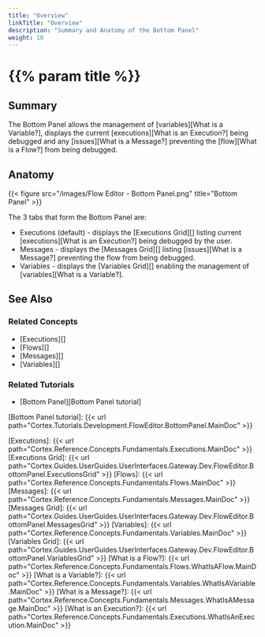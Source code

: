 ```yaml
---
title: "Overview"
linkTitle: "Overview"
description: "Summary and Anatomy of the Bottom Panel"
weight: 10
---
```


# {{% param title %}}

## Summary

The Bottom Panel allows the management of [variables][What is a Variable?], displays the current [executions][What is an Execution?] being debugged and any [issues][What is a Message?] preventing the [flow][What is a Flow?] from being debugged.

## Anatomy

{{< figure src="/images/Flow Editor - Bottom Panel.png" title="Bottom Panel" >}}

The 3 tabs that form the Bottom Panel are:

* Executions (default) - displays the [Executions Grid][] listing current [executions][What is an Execution?] being debugged by the user.
* Messages - displays the [Messages Grid][] listing [issues][What is a Message?] preventing the flow from being debugged.
* Variables - displays the [Variables Grid][] enabling the management of [variables][What is a Variable?].

## See Also

### Related Concepts

* [Executions][]
* [Flows][]
* [Messages][]
* [Variables][]

### Related Tutorials

* [Bottom Panel][Bottom Panel tutorial]

[Bottom Panel tutorial]: {{< url path="Cortex.Tutorials.Development.FlowEditor.BottomPanel.MainDoc" >}}

[Executions]: {{< url path="Cortex.Reference.Concepts.Fundamentals.Executions.MainDoc" >}}
[Executions Grid]: {{< url path="Cortex.Guides.UserGuides.UserInterfaces.Gateway.Dev.FlowEditor.BottomPanel.ExecutionsGrid" >}}
[Flows]: {{< url path="Cortex.Reference.Concepts.Fundamentals.Flows.MainDoc" >}}
[Messages]: {{< url path="Cortex.Reference.Concepts.Fundamentals.Messages.MainDoc" >}}
[Messages Grid]: {{< url path="Cortex.Guides.UserGuides.UserInterfaces.Gateway.Dev.FlowEditor.BottomPanel.MessagesGrid" >}}
[Variables]: {{< url path="Cortex.Reference.Concepts.Fundamentals.Variables.MainDoc" >}}
[Variables Grid]: {{< url path="Cortex.Guides.UserGuides.UserInterfaces.Gateway.Dev.FlowEditor.BottomPanel.VariablesGrid" >}}
[What is a Flow?]: {{< url path="Cortex.Reference.Concepts.Fundamentals.Flows.WhatIsAFlow.MainDoc" >}}
[What is a Variable?]: {{< url path="Cortex.Reference.Concepts.Fundamentals.Variables.WhatIsAVariable.MainDoc" >}}
[What is a Message?]: {{< url path="Cortex.Reference.Concepts.Fundamentals.Messages.WhatIsAMessage.MainDoc" >}}
[What is an Execution?]: {{< url path="Cortex.Reference.Concepts.Fundamentals.Executions.WhatIsAnExecution.MainDoc" >}}
